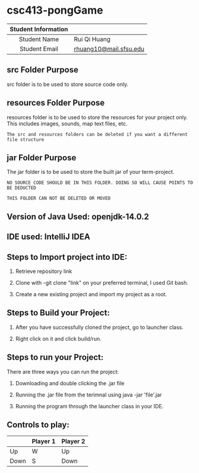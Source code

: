 # csc413-pongGame


| Student Information |                |
|:-------------------:|----------------|
|  Student Name       |   Rui Qi Huang |
|  Student Email      |   rhuang10@mail.sfsu.edu   |

## src Folder Purpose 
src folder is to be used to store source code only.

## resources Folder Purpose 
resources folder is to be used to store the resources for your project only. This includes images, sounds, map text files, etc.

`The src and resources folders can be deleted if you want a different file structure`

## jar Folder Purpose 
The jar folder is to be used to store the built jar of your term-project.

`NO SOURCE CODE SHOULD BE IN THIS FOLDER. DOING SO WILL CAUSE POINTS TO BE DEDUCTED`

`THIS FOLDER CAN NOT BE DELETED OR MOVED`

## Version of Java Used: openjdk-14.0.2

## IDE used: IntelliJ IDEA

## Steps to Import project into IDE:

1. Retrieve repository link

2. Clone with -git clone "link" on your preferred terminal, I used Git bash.

3. Create a new existing project and import my project as a root.


## Steps to Build your Project:

1. After you have successfully cloned the project, go to launcher class.

2. Right click on it and click build/run.
 
## Steps to run your Project:

There are three ways you can run the project:

1. Downloading and double clicking the .jar file

2. Running the .jar file from the terimnal using java -jar 'file'.jar

3. Running the program through the launcher class in your IDE.

## Controls to play:

|               | Player 1 | Player 2 |
|---------------|----------|----------|
|  Up           |   W      |    Up    |
|  Down         |   S      |   Down   |


<!-- you may add more controls if you need to. -->



